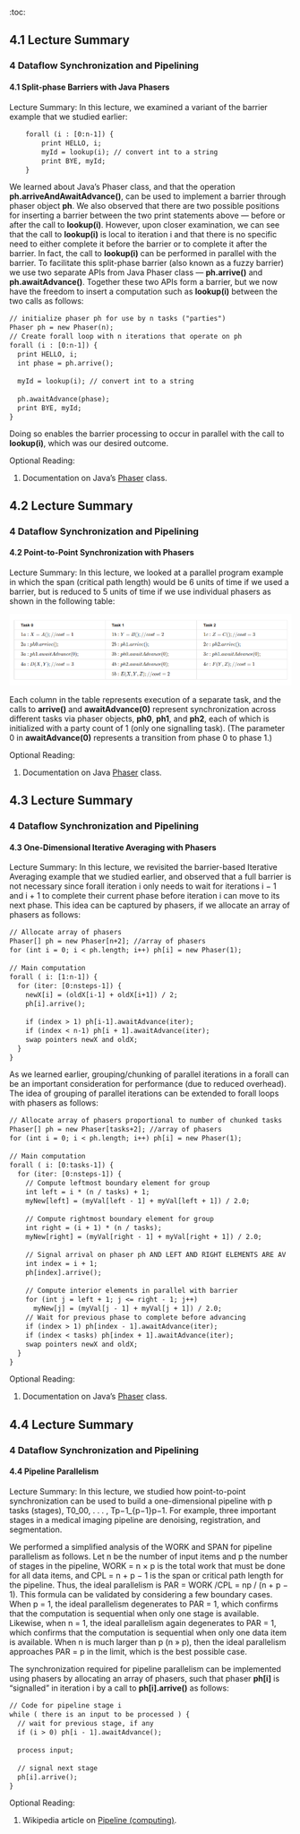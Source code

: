 :toc:

## 4.1 Lecture Summary
### 4 Dataflow Synchronization and Pipelining
#### 4.1 Split-phase Barriers with Java Phasers

Lecture Summary: In this lecture, we examined a variant of the barrier example that we studied earlier:

````
    forall (i : [0:n-1]) { 
        print HELLO, i;
        myId = lookup(i); // convert int to a string 
        print BYE, myId;
    }
````
We learned about Java’s Phaser class, and that the operation **ph.arriveAndAwaitAdvance()**, can be used to implement a barrier 
through phaser object **ph**. We also observed that there are two possible positions for inserting a barrier between the two 
print statements above — before or after the call to **lookup(i)**. However, upon closer examination, we can see that the 
call to **lookup(i)** is local to iteration i and that there is no specific need to either complete it before the barrier or 
to complete it after the barrier. In fact, the call to **lookup(i)** can be performed in parallel with the barrier. 
To facilitate this split-phase barrier (also known as a fuzzy barrier) we use two separate APIs from Java Phaser class — 
**ph.arrive()** and **ph.awaitAdvance()**. Together these two APIs form a barrier, but we now have the freedom to insert a 
computation such as **lookup(i)** between the two calls as follows:

````
// initialize phaser ph	for use by n tasks ("parties") 
Phaser ph = new Phaser(n);
// Create forall loop with n iterations that operate on ph 
forall (i : [0:n-1]) {
  print HELLO, i;
  int phase = ph.arrive();
  
  myId = lookup(i); // convert int to a string

  ph.awaitAdvance(phase);
  print BYE, myId;
}
````

Doing so enables the barrier processing to occur in parallel with the call to **lookup(i)**, which was our desired outcome.

Optional Reading:

1. Documentation on Java’s [Phaser](https://docs.oracle.com/javase/7/docs/api/java/util/concurrent/Phaser.html) class.



## 4.2 Lecture Summary
### 4 Dataflow Synchronization and Pipelining
#### 4.2 Point-to-Point Synchronization with Phasers

Lecture Summary: In this lecture, we looked at a parallel program example in which the span (critical path length) 
would be 6 units of time if we used a barrier, but is reduced to 5 units of time if we use individual phasers as shown 
in the following table:

![Table 1](../images/image_001.png)

Each column in the table represents execution of a separate task, and the calls to **arrive()** and **awaitAdvance(0)** 
represent synchronization across different tasks via phaser objects, **ph0**, **ph1**, and **ph2**, each of which is 
initialized with a party count of 1 (only one signalling task). (The parameter 0 in **awaitAdvance(0)** represents a 
transition from phase 0 to phase 1.)

Optional Reading:

1. Documentation on Java [Phaser](https://docs.oracle.com/javase/7/docs/api/java/util/concurrent/Phaser.html) class.


## 4.3 Lecture Summary
### 4 Dataflow Synchronization and Pipelining
#### 4.3 One-Dimensional Iterative Averaging with Phasers

Lecture Summary: In this lecture, we revisited the barrier-based Iterative Averaging example that we studied earlier, 
and observed that a full barrier is not necessary since forall iteration i only needs to wait for iterations i − 1 and
i + 1 to complete their current phase before iteration i can move to its next phase. This idea can be captured by phasers, 
if we allocate an array of phasers as follows:

```
// Allocate array of phasers
Phaser[] ph = new Phaser[n+2]; //array of phasers
for (int i = 0; i < ph.length; i++) ph[i] = new Phaser(1);

// Main computation 
forall ( i: [1:n-1]) {
  for (iter: [0:nsteps-1]) {
    newX[i] = (oldX[i-1] + oldX[i+1]) / 2;
    ph[i].arrive();
    
    if (index > 1) ph[i-1].awaitAdvance(iter);
    if (index < n-1) ph[i + 1].awaitAdvance(iter); 
    swap pointers newX and oldX;
  }
}
```

As we learned earlier, grouping/chunking of parallel iterations in a forall can be an important consideration for performance 
(due to reduced overhead). The idea of grouping of parallel iterations can be extended to forall loops with phasers as follows:


```
// Allocate array of phasers proportional to number of chunked tasks 
Phaser[] ph = new Phaser[tasks+2]; //array of phasers
for (int i = 0; i < ph.length; i++) ph[i] = new Phaser(1);

// Main computation 
forall ( i: [0:tasks-1]) {
  for (iter: [0:nsteps-1]) {
    // Compute leftmost boundary element for group
    int left = i * (n / tasks) + 1;
    myNew[left] = (myVal[left - 1] + myVal[left + 1]) / 2.0;
    
    // Compute rightmost boundary element for group 
    int right = (i + 1) * (n / tasks);
    myNew[right] = (myVal[right - 1] + myVal[right + 1]) / 2.0;
    
    // Signal arrival on phaser ph AND LEFT AND RIGHT ELEMENTS ARE AV 
    int	index = i + 1;
    ph[index].arrive();
    
    // Compute interior elements in parallel with barrier 
    for (int j = left + 1; j <= right - 1; j++)
      myNew[j] = (myVal[j - 1] + myVal[j + 1]) / 2.0;
    // Wait for previous phase to complete before advancing 
    if (index > 1) ph[index - 1].awaitAdvance(iter);
    if (index < tasks) ph[index + 1].awaitAdvance(iter);
    swap pointers newX and oldX;
  }
}
```

Optional Reading:

1. Documentation on Java’s [Phaser](https://docs.oracle.com/javase/7/docs/api/java/util/concurrent/Phaser.html) class.


## 4.4 Lecture Summary
### 4 Dataflow Synchronization and Pipelining
#### 4.4 Pipeline Parallelism

Lecture Summary: In this lecture, we studied how point-to-point synchronization can be used to build a one-dimensional 
pipeline with p tasks (stages), T0_00​, . . . , Tp−1_{p−1}p−1​. For example, three important stages in a medical imaging 
pipeline are denoising, registration, and segmentation.

We performed a simplified analysis of the WORK and SPAN for pipeline parallelism as follows. Let n be the number of input 
items and p the number of stages in the pipeline, WORK = n × p is the total work that must be done for all data items, and 
CPL = n + p − 1 is the span or critical path length for the pipeline. Thus, the ideal parallelism is 
PAR = WORK /CPL = np / (n + p − 1). This formula can be validated by considering a few boundary cases. When p = 1, 
the ideal parallelism degenerates to PAR = 1, which confirms that the computation is sequential when only one stage is available. 
Likewise, when n = 1, the ideal parallelism again degenerates to PAR = 1, which confirms that the computation is sequential 
when only one data item is available. When n is much larger than p (n » p), then the ideal parallelism approaches PAR = p 
in the limit, which is the best possible case.

The synchronization required for pipeline parallelism can be implemented using phasers by allocating an array of phasers, 
such that phaser **ph[i]** is “signalled” in iteration i by a call to **ph[i].arrive()** as follows:

```
// Code for pipeline stage i
while ( there is an input to be processed ) {
  // wait for previous stage, if any 
  if (i > 0) ph[i - 1].awaitAdvance(); 
  
  process input;
  
  // signal next stage
  ph[i].arrive();
}
```

Optional Reading:

1. Wikipedia article on [Pipeline (computing)](https://en.wikipedia.org/wiki/Pipeline_(computing)).
